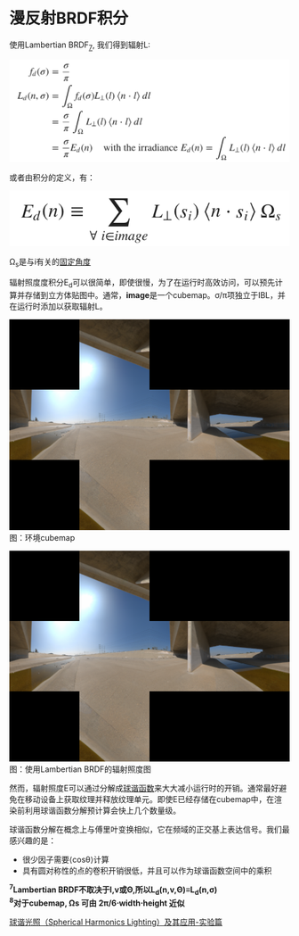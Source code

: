 # 漫反射BRDF积分

使用Lambertian BRDF<sub>[7](#7)</sub>, 我们得到辐射L:

![radiance](../../assets/lightning/5.3/5.3.4.1radiance.png)

或者由积分的定义，有：

![discrete](../../assets/lightning/5.3/5.3.4.1discrete.png)

Ω<sub>s</sub>是与i有关的[固定角度](#8)



辐射照度度积分E<sub>d</sub>可以很简单，即使很慢，为了在运行时高效访问，可以预先计算并存储到立方体贴图中。通常，**image**是一个cubemap。σ/π项独立于IBL，并在运行时添加以获取辐射L。 

![ibl_river_roughness_m0](../../assets/lightning/5.3/ibl_river_roughness_m0.png)
图：环境cubemap

![ibl_river_roughness_m0](../../assets/lightning/5.3/ibl_river_roughness_m0.png)
图：使用Lambertian BRDF的辐射照度图

然而，辐射照度E可以通过分解成[球谐函数]()来大大减小运行时的开销。通常最好避免在移动设备上获取纹理并释放纹理单元。即使E已经存储在cubemap中，在渲染前利用球谐函数分解预计算会快上几个数量级。

球谐函数分解在概念上与傅里叶变换相似，它在频域的正交基上表达信号。我们最感兴趣的是：
- 很少因子需要⟨cosθ⟩计算
- 具有圆对称性的点的卷积开销很低，并且可以作为球谐函数空间中的乘积




**<span id="7"><sup>7</sup></span>Lambertian BRDF不取决于l,v或Θ,所以L<sub>d</sub>(n,v,Θ)≡L<sub>d</sub>(n,σ)**  
**<span id="8"><sup>8</sup></span>对于cubemap, Ωs 可由 2π/6⋅width⋅height 近似**


[球谐光照（Spherical Harmonics Lighting）及其应用-实验篇](https://lianera.github.io/lianera.github.io/post/2016/sh-lighting-exp/)